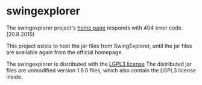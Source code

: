# swingexplorer

The swingexplorer project's [home page](http://www.swingexplorer.com) responds with 404 error code. (20.8.2015)

This project exists to host the jar files from SwingExplorer, until the jar files are available again from the official homepage.

The swingexplorer is distributed with the [LGPL3 license](http://www.gnu.org/licenses/lgpl-3.0.en.html) The distributed jar files are unmodified version 1.6.0 files, which also contain the LGPL3 license inside.
